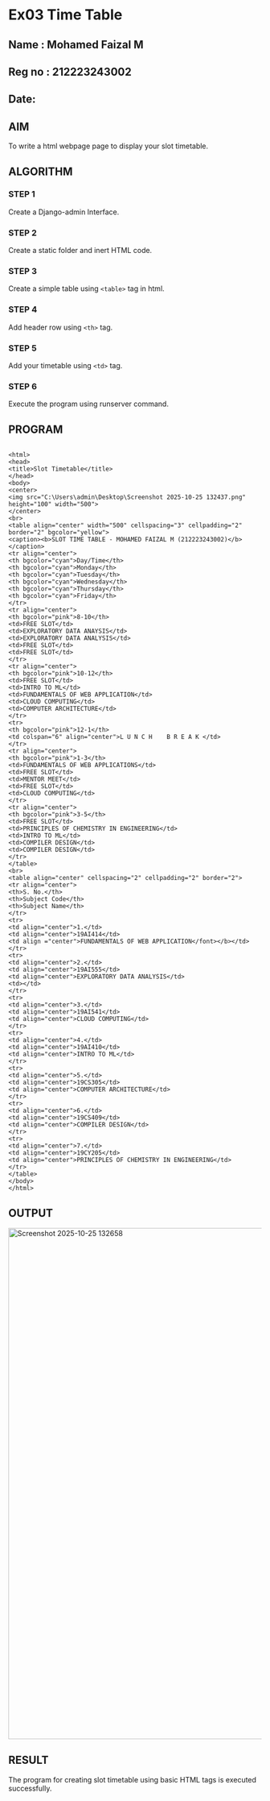 # Ex03 Time Table
## Name : Mohamed Faizal M
## Reg no : 212223243002
## Date:

## AIM
To write a html webpage page to display your slot timetable.

## ALGORITHM
### STEP 1
Create a Django-admin Interface.

### STEP 2
Create a static folder and inert HTML code.

### STEP 3
Create a simple table using ```<table>``` tag in html.

### STEP 4
Add header row using ```<th>``` tag.

### STEP 5
Add your timetable using ```<td>``` tag.

### STEP 6
Execute the program using runserver command.

## PROGRAM
```

<html>
<head>
<title>Slot Timetable</title>
</head>
<body>
<center>
<img src="C:\Users\admin\Desktop\Screenshot 2025-10-25 132437.png" height="100" width="500">
</center>
<br>
<table align="center" width="500" cellspacing="3" cellpadding="2" border="2" bgcolor="yellow">
<caption><b>SLOT TIME TABLE - MOHAMED FAIZAL M (212223243002)</b></caption>
<tr align="center">
<th bgcolor="cyan">Day/Time</th>
<th bgcolor="cyan">Monday</th>
<th bgcolor="cyan">Tuesday</th>
<th bgcolor="cyan">Wednesday</th>
<th bgcolor="cyan">Thursday</th>
<th bgcolor="cyan">Friday</th>
</tr>
<tr align="center">
<th bgcolor="pink">8-10</th>
<td>FREE SLOT</td>
<td>EXPLORATORY DATA ANAYSIS</td>
<td>EXPLORATORY DATA ANALYSIS</td>
<td>FREE SLOT</td>
<td>FREE SLOT</td>
</tr>
<tr align="center">
<th bgcolor="pink">10-12</th>
<td>FREE SLOT</td>
<td>INTRO TO ML</td>
<td>FUNDAMENTALS OF WEB APPLICATION</td>
<td>CLOUD COMPUTING</td>
<td>COMPUTER ARCHITECTURE</td>
</tr>
<tr>
<th bgcolor="pink">12-1</th>
<td colspan="6" align="center">L U N C H    B R E A K </td>
</tr>
<tr align="center">
<th bgcolor="pink">1-3</th>
<td>FUNDAMENTALS OF WEB APPLICATIONS</td>
<td>FREE SLOT</td>
<td>MENTOR MEET</td>
<td>FREE SLOT</td>
<td>CLOUD COMPUTING</td>
</tr>
<tr align="center">
<th bgcolor="pink">3-5</th>
<td>FREE SLOT</td>
<td>PRINCIPLES OF CHEMISTRY IN ENGINEERING</td>
<td>INTRO TO ML</td>
<td>COMPILER DESIGN</td>
<td>COMPILER DESIGN</td>
</tr>
</table>
<br>
<table align="center" cellspacing="2" cellpadding="2" border="2">
<tr align="center">
<th>S. No.</th>
<th>Subject Code</th>
<th>Subject Name</th>
</tr>
<tr>
<td align="center">1.</td>
<td align="center">19AI414</td>
<td align ="center">FUNDAMENTALS OF WEB APPLICATION</font></b></td>
</tr>
<tr>
<td align="center">2.</td>
<td align="center">19AI555</td>
<td align="center">EXPLORATORY DATA ANALYSIS</td>
<td></td>
</tr>
<tr>
<td align="center">3.</td>
<td align="center">19AI541</td>
<td align="center">CLOUD COMPUTING</td>
</tr>
<tr>
<td align="center">4.</td>
<td align="center">19AI410</td>
<td align="center">INTRO TO ML</td>
</tr>
<tr>
<td align="center">5.</td>
<td align="center">19CS305</td>
<td align="center">COMPUTER ARCHITECTURE</td>
</tr>
<tr>
<td align="center">6.</td>
<td align="center">19CS409</td>
<td align="center">COMPILER DESIGN</td>
</tr>
<tr>
<td align="center">7.</td>
<td align="center">19CY205</td>
<td align="center">PRINCIPLES OF CHEMISTRY IN ENGINEERING</td>
</tr>
</table>
</body>
</html>

```

## OUTPUT
<img width="1912" height="1015" alt="Screenshot 2025-10-25 132658" src="https://github.com/user-attachments/assets/35d07546-5c17-47aa-a0aa-d5b7ee8277be" />



## RESULT
The program for creating slot timetable using basic HTML tags is executed successfully.
